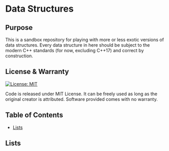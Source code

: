 # Data Structures
## Purpose
This is a sandbox repository for playing with more or less exotic versions of data structures. Every data structure in here should be subject to the modern C++ standards (for now, excluding C++17) and correct by construction.

## License & Warranty
[![License: MIT](https://img.shields.io/badge/License-MIT-yellow.svg)](https://opensource.org/licenses/MIT)

Code is released under MIT License. It can be freely used as long as the original creator is attributed. Software provided comes with no warranty.

## Table of Contents
 - [Lists](#lists)
 

## <a name = "lists" />Lists
